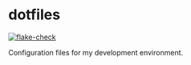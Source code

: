 # dotfiles

[![flake-check](https://github.com/kazu728/dotfiles/actions/workflows/check.yml/badge.svg)](https://github.com/kazu728/dotfiles/actions/workflows/check.yml)

Configuration files for my development environment.